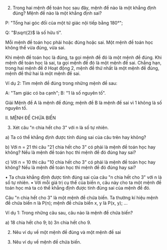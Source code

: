 2. Trong hai mệnh đề toán học sau đây, mệnh đề nào là một khẳng định đúng? Mệnh đề nào là một khẳng định sai?

P: "Tổng hai góc đối của một tứ giác nội tiếp bằng 180°";

Q: "$\sqrt{2}$ là số hữu tỉ".

Mỗi mệnh đề toán học phải hoặc đúng hoặc sai. Một mệnh đề toán học không thể vừa đúng, vừa sai.

Khi mệnh đề toán học là đúng, ta gọi mệnh đề đó là một mệnh đề đúng.
Khi mệnh đề toán học là sai, ta gọi mệnh đề đó là một mệnh đề sai.
Chẳng hạn, trong hai mệnh đề ở Hoạt động 2, mệnh đề thứ nhất là một mệnh đề đúng, mệnh đề thứ hai là một mệnh đề sai.

Ví dụ 2: Tìm mệnh đề đúng trong những mệnh đề sau:

A: "Tam giác có ba cạnh";
B: "1 là số nguyên tố".

Giải
Mệnh đề A là mệnh đề đúng; mệnh đề B là mệnh đề sai vì 1 không là số nguyên tố.

II. MỆNH ĐỀ CHỨA BIẾN

3. Xét câu "n chia hết cho 3" với n là số tự nhiên.

a) Ta có thể khẳng định được tính đúng sai của câu trên hay không?

b) Với n = 21 thì câu "21 chia hết cho 3" có phải là mệnh đề toán học hay không? Nếu là mệnh đề toán học thì mệnh đề đó đúng hay sai?

c) Với n = 10 thì câu "10 chia hết cho 3" có phải là mệnh đề toán học hay không? Nếu là mệnh đề toán học thì mệnh đề đó đúng hay sai?

• Ta chưa khẳng định được tính đúng sai của câu "n chia hết cho 3" với n là số tự nhiên.
• Với mỗi giá trị cụ thể của biến n, câu này cho ta một mệnh đề toán học mà ta có thể khẳng định được tính đúng sai của mệnh đề đó.

Câu "n chia hết cho 3" là một mệnh đề chứa biến.
Ta thường kí hiệu mệnh đề chứa biến n là P(n); mệnh đề chứa biến x, y là P(x, y); ...

Ví dụ 1: Trong những câu sau, câu nào là mệnh đề chứa biến?

a) 18 chia hết cho 9;        b) 3n chia hết cho 9.

2. Nêu ví dụ về một mệnh đề đúng và một mệnh đề sai

3. Nêu ví dụ về mệnh đề chứa biến.